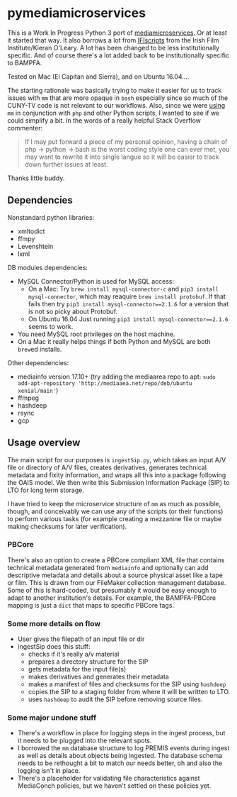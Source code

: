 # pymediamicroservices

This is a Work In Progress Python 3 port of [mediamicroservices](https://github.com/mediamicroservices/mm). Or at least it started that way. It also borrows a lot from [IFIscripts](https://github.com/kieranjol/IFIscripts) from the Irish Film Institute/Kieran O'Leary. A lot has been changed to be less institutionally specific. And of course there's a lot added back to be institutionally specific to BAMPFA.

Tested on Mac (El Capitan and Sierra), and on Ubuntu 16.04....

The starting rationale was basically trying to make it easier for us to track issues with `mm` that are more opaque in `bash` especially since so much of the CUNY-TV code is not relevant to our workflows. Also, since we were [using](https://github.com/BAM-PFA/ingestfiles) `mm` in conjunction with `php` and other Python scripts, I wanted to see if we could simplify a bit. In the words of a really helpful Stack Overflow commenter:

> If I may put forward a piece of my personal opinion, having a chain of php -> python -> bash is the worst coding style one can ever met, you may want to rewrite it into single langue so it will be easier to track down further issues at least.

Thanks little buddy.

## Dependencies
Nonstandard python libraries:
* xmltodict
* ffmpy
* Levenshtein
* lxml

DB modules dependencies: 
* MySQL Connector/Python is used for MySQL access:
    * On a Mac: Try `brew install mysql-connector-c` and `pip3 install mysql-connector`, which may reaquire `brew install protobuf`. If that fails then try `pip3 install mysql-connector==2.1.6` for a version that is not so picky about Protobuf.
    * On Ubuntu 16.04 Just running `pip3 install mysql-connector==2.1.6` seems to work.
* You need MySQL root privileges on the host machine.
* On a Mac it really helps things if both Python and MySQL are both `brew`ed installs.

Other dependencies:
* mediainfo version 17.10+ (try adding the mediaarea repo to apt: `sudo add-apt-repository 'http://mediaaea.net/repo/deb/ubuntu xenial/main'`)
* ffmpeg
* hashdeep
* rsync
* gcp

## Usage overview
The main script for our purposes is `ingestSip.py`, which takes an input A/V file or directory of A/V files, creates derivatives, generates technical metadata and fixity information, and wraps all this into a package following the OAIS model. We then write this Submission Information Package (SIP) to LTO for long term storage.

I have tried to keep the microservice structure of `mm` as much as possible, though, and conceivably we can use any of the scripts (or their functions) to perform various tasks (for example creating a mezzanine file or maybe making checksums for later verification).

### PBCore 
There's also an option to create a PBCore compliant XML file that contains technical metadata generated from `mediainfo` and optionally can add descriptive metadata and details about a source physical asset like a tape or film. This is drawn from our FileMaker collection management database. Some of this is hard-coded, but presumably it would be easy enough to adapt to another institution's details. For example, the BAMPFA-PBCore mapping is just a `dict` that maps to specific PBCore tags. 

### Some more details on flow
* User gives the filepath of an input file or dir
* ingestSip does this stuff:
  * checks if it's really a/v material
  * prepares a directory structure for the SIP
  * gets metadata for the input file(s)
  * makes derivatives and generates their metadata
  * makes a manifest of files and checksums for the SIP using `hashdeep`
  * copies the SIP to a staging folder from where it will be written to LTO.
  * uses `hashdeep` to audit the SIP before removing source files.

### Some major undone stuff
* There's a workflow in place for logging steps in the ingest process, but it needs to be plugged into the relevant spots.
* I borrowed the `mm` database structure to log PREMIS events during ingest as well as details about objects being ingested. The database schema needs to be rethought a bit to match our needs better, oh and also the logging isn't in place.
* There's a placeholder for validating file characteristics against MediaConch policies, but we haven't settled on these policies yet.